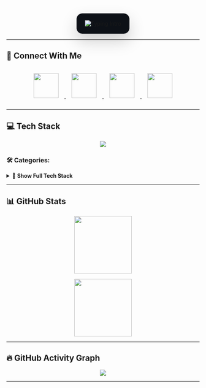 <div align="center">
  <div style="display:inline-block;padding:18px 22px;border-radius:16px;border:1px solid #e6e6e6;box-shadow:0 18px 40px rgba(0,0,0,.18);background:#0d1117;">
    <img
      src="https://readme-typing-svg.herokuapp.com?font=Poppins&weight=700&size=26&pause=900&duration=2500&center=true&vCenter=true&width=520&height=60&lines=Hi+%F0%9F%91%8B%2C+I'm+Disha+S+Kotian;Software+Developer;Tech+Enthusiast;B.tech+UndreGrad"
      alt="Typing Intro" />
  </div>
</div>

---

## 🔗 Connect With Me  

<p align="center">
  <a href="https://instagram.com/dishakotian_03" target="_blank">
    <img src="https://img.icons8.com/fluency/96/instagram-new.png" height="65" style="margin:15px"/>
  </a>
  <a href="https://www.linkedin.com/in/dishaskotian/" target="_blank">
    <img src="https://img.icons8.com/color/96/linkedin.png" height="65" style="margin:15px"/>
  </a>
  <a href="mailto:dishakotain06@gmail.com">
    <img src="https://img.icons8.com/color/96/gmail-new.png" height="65" style="margin:15px"/>
  </a>
  <a href="https://github.com/dishaskotian" target="_blank">
    <img src="https://img.icons8.com/ios-glyphs/96/000000/github.png" height="65" style="margin:15px"/>
  </a>
</p>


---

## 💻 Tech Stack
<p align="center">
<img src="https://skillicons.dev/icons?i=python,cpp,html,css,js,react,nextjs,nodejs,bootstrap,express,mysql,mongodb,postgresql,aws,azure,docker,git,github,kubernetes,hadoop,spark,kafka" />
</p>

### 🛠️ Categories:
<details>
<summary>📜 <b>Show Full Tech Stack</b></summary>

✔ **Languages:**  
C, C++, Python, Go, Html ans Css, JavaScript, SQL

✔ **Frameworks & Libraries:**  
React, Next.js, Angular, Bootstrap, Node.js, Express.js 

✔ **Cloud & DevOps:**  
AWS, Azure, Google Cloud, Docker, Jenkins  

✔ **Databases:**  
MySQL, MongoDB, PostgreSQL, Oracle 

✔ **ML & Data:**  
TensorFlow, PyTorch, scikit-learn, Pandas, NumPy, Matplotlib, Hadoop, Spark, Kafka  

✔ **Others:**  
Git, GitHub  

</details>


---

## 📊 GitHub Stats
<p align="center">
  <img src="https://github-readme-stats.vercel.app/api?username=dishaskotian&theme=radical&show_icons=true&hide_border=true" height="150"/>
  <!-- <img src="https://github-readme-streak-stats.herokuapp.com/?user=AarushiiShetty&theme=radical&hide_border=true" height="150"/> -->
</p>

<p align="center">
  <img src="https://github-readme-stats.vercel.app/api/top-langs/?username=dishaskotian&theme=radical&layout=compact&hide_border=true" height="150"/>
</p>

---

## 🔥 GitHub Activity Graph
<p align="center">
  <img src="https://github-readme-activity-graph.vercel.app/graph?username=dishaskotian&theme=react-dark&hide_border=true&area=true" />
</p>

---



